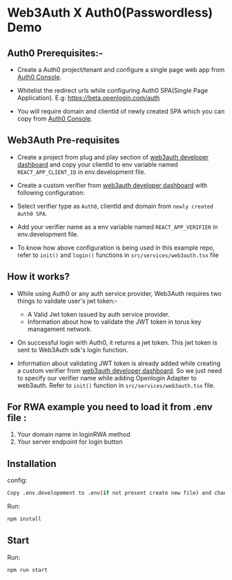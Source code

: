 # Web3Auth X Auth0(Passwordless) Demo
## Auth0 Prerequisites:-

- Create a Auth0 project/tenant and configure a single page web app from [Auth0 Console](https://manage.auth0.com/).

- Whitelist the redirect urls while configuring Auth0 SPA(Single Page Application). E.g:  https://beta.openlogin.com/auth

- You will require domain and clientId of newly created SPA which you can copy from [Auth0 Console](https://manage.auth0.com/).


## Web3Auth Pre-requisites

- Create a project from plug and play section of [web3auth developer dashboard](https://dashboard.web3auth.io) and
copy your clientId to env variable named `REACT_APP_CLIENT_ID` in env.development file.

- Create a custom verifier from [web3auth developer dashboard](https://dashboard.web3auth.io) with following configuration:

- Select verifier type as `Auth0`, clientId and domain from `newly created Auth0 SPA`.  

- Add your verifier name as a env variable named `REACT_APP_VERIFIER` in env.development file.


- To know how above configuration is being used in this example repo, refer to `init()` and `login()` functions in `src/services/web3auth.tsx` file


## How it works?

- While using Auth0 or any auth service provider, Web3Auth requires two things to validate user's jwt token:-

    - A Valid Jwt token issued by auth service provider.
    - Information about how to validate the JWT token in torus key management network.

- On successful login with Auth0, it returns a jwt token. This jwt token is sent to Web3Auth sdk's login function.

- Information about validating JWT token is already added while creating a custom verifier from [web3auth developer dashboard](https://dashboard.web3auth.io). So we just need to specify our verifier name while adding Openlogin Adapter to web3auth. Refer to `init()` function in `src/services/web3auth.tsx` file.

## For RWA example you need to load it from .env file :
1. Your domain name in loginRWA method
2. Your server endpoint for login button
## Installation

config:
```bash
Copy .env.developement to .env(if not present create new file) and change configuration of app accordingly using .env file.
```

Run:

```bash
npm install
```

## Start

Run:

```bash
npm run start
```

